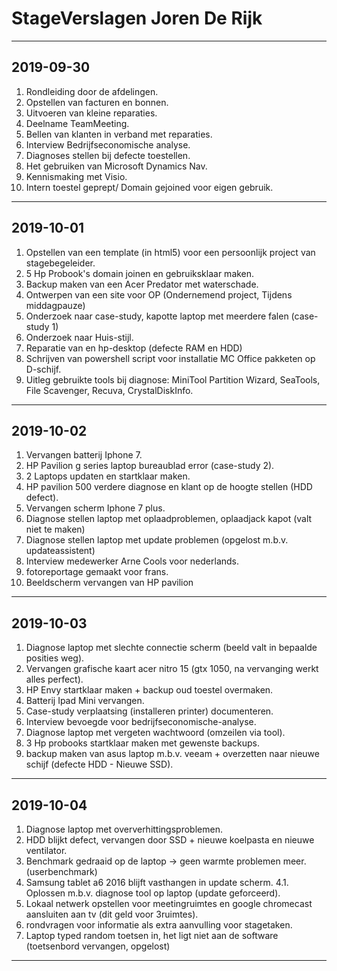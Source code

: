 # StageVerslagen Joren De Rijk

---
## 2019-09-30
1. Rondleiding door de afdelingen.
2. Opstellen van facturen en bonnen.
3. Uitvoeren van kleine reparaties.
4. Deelname TeamMeeting.
5. Bellen van klanten in verband met reparaties.
6. Interview Bedrijfseconomische analyse.
7. Diagnoses stellen bij defecte toestellen.
8. Het gebruiken van Microsoft Dynamics Nav.
9. Kennismaking met Visio.
10. Intern toestel geprept/ Domain gejoined voor eigen gebruik.

---
## 2019-10-01
1. Opstellen van een template (in html5) voor een persoonlijk project van stagebegeleider.
2. 5 Hp Probook's domain joinen en gebruiksklaar maken.
3. Backup maken van een Acer Predator met waterschade.
4. Ontwerpen van een site voor OP (Ondernemend project, Tijdens middagpauze)
5. Onderzoek naar case-study, kapotte laptop met meerdere falen (case-study 1)
6. Onderzoek naar Huis-stijl.
7. Reparatie van en hp-desktop (defecte RAM en HDD)
8. Schrijven van powershell script voor installatie MC Office pakketen op D-schijf.
9. Uitleg gebruikte tools bij diagnose: MiniTool Partition Wizard, SeaTools, File Scavenger, Recuva, CrystalDiskInfo.

---
## 2019-10-02
1. Vervangen batterij Iphone 7.
2. HP Pavilion g series laptop bureaublad error (case-study 2).
3. 2 Laptops updaten en startklaar maken.
4. HP pavilion 500 verdere diagnose en klant op de hoogte stellen (HDD defect).
5. Vervangen scherm Iphone 7 plus.
6. Diagnose stellen laptop met oplaadproblemen, oplaadjack kapot (valt niet te maken)
7. Diagnose stellen laptop met update problemen (opgelost m.b.v. updateassistent)
8. Interview medewerker Arne Cools voor nederlands.
9. fotoreportage gemaakt voor frans.
10. Beeldscherm vervangen van HP pavilion

---
## 2019-10-03
1. Diagnose laptop met slechte connectie scherm (beeld valt in bepaalde posities weg).
2. Vervangen grafische kaart acer nitro 15 (gtx 1050, na vervanging werkt alles perfect).
3. HP Envy startklaar maken + backup oud toestel overmaken.
4. Batterij Ipad Mini vervangen.
5. Case-study verplaatsing (installeren printer) documenteren.
6. Interview bevoegde voor bedrijfseconomische-analyse.
7. Diagnose laptop met vergeten wachtwoord (omzeilen via tool).
8. 3 Hp probooks startklaar maken met gewenste backups.
9. backup maken van asus laptop m.b.v. veeam + overzetten naar nieuwe schijf (defecte HDD - Nieuwe SSD).

---
## 2019-10-04
1. Diagnose laptop met oververhittingsproblemen.
2. HDD blijkt defect, vervangen door SSD + nieuwe koelpasta en nieuwe ventilator.
3. Benchmark gedraaid op de laptop -> geen warmte problemen meer. (userbenchmark)
4. Samsung tablet a6 2016 blijft vasthangen in update scherm.
4.1. Oplossen m.b.v. diagnose tool op laptop (update geforceerd).
5. Lokaal netwerk opstellen voor meetingruimtes en google chromecast aansluiten aan tv (dit geld voor 3ruimtes).
6. rondvragen voor informatie als extra aanvulling voor stagetaken.
7. Laptop typed random toetsen in, het ligt niet aan de software (toetsenbord vervangen, opgelost)

---

